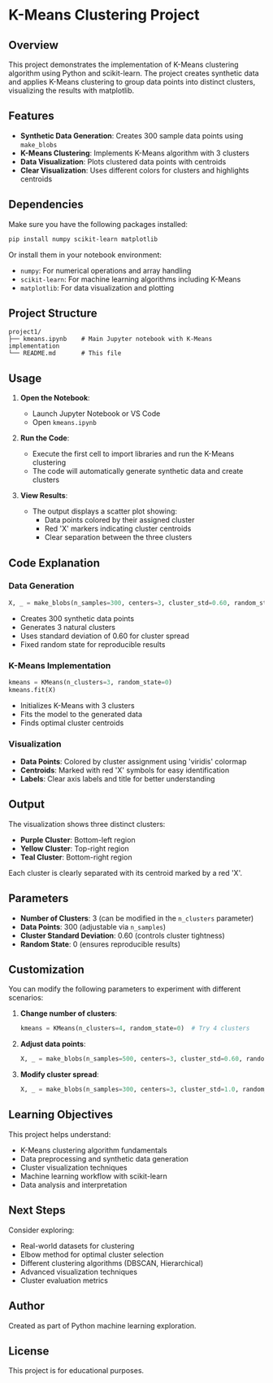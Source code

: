 # K-Means Clustering Project

## Overview
This project demonstrates the implementation of K-Means clustering algorithm using Python and scikit-learn. The project creates synthetic data and applies K-Means clustering to group data points into distinct clusters, visualizing the results with matplotlib.

## Features
- **Synthetic Data Generation**: Creates 300 sample data points using `make_blobs`
- **K-Means Clustering**: Implements K-Means algorithm with 3 clusters
- **Data Visualization**: Plots clustered data points with centroids
- **Clear Visualization**: Uses different colors for clusters and highlights centroids

## Dependencies
Make sure you have the following packages installed:

```bash
pip install numpy scikit-learn matplotlib
```

Or install them in your notebook environment:
- `numpy`: For numerical operations and array handling
- `scikit-learn`: For machine learning algorithms including K-Means
- `matplotlib`: For data visualization and plotting

## Project Structure
```
project1/
├── kmeans.ipynb    # Main Jupyter notebook with K-Means implementation
└── README.md       # This file
```

## Usage

1. **Open the Notebook**:
   - Launch Jupyter Notebook or VS Code
   - Open `kmeans.ipynb`

2. **Run the Code**:
   - Execute the first cell to import libraries and run the K-Means clustering
   - The code will automatically generate synthetic data and create clusters

3. **View Results**:
   - The output displays a scatter plot showing:
     - Data points colored by their assigned cluster
     - Red 'X' markers indicating cluster centroids
     - Clear separation between the three clusters

## Code Explanation

### Data Generation
```python
X, _ = make_blobs(n_samples=300, centers=3, cluster_std=0.60, random_state=0)
```
- Creates 300 synthetic data points
- Generates 3 natural clusters
- Uses standard deviation of 0.60 for cluster spread
- Fixed random state for reproducible results

### K-Means Implementation
```python
kmeans = KMeans(n_clusters=3, random_state=0)
kmeans.fit(X)
```
- Initializes K-Means with 3 clusters
- Fits the model to the generated data
- Finds optimal cluster centroids

### Visualization
- **Data Points**: Colored by cluster assignment using 'viridis' colormap
- **Centroids**: Marked with red 'X' symbols for easy identification
- **Labels**: Clear axis labels and title for better understanding

## Output
The visualization shows three distinct clusters:
- **Purple Cluster**: Bottom-left region
- **Yellow Cluster**: Top-right region  
- **Teal Cluster**: Bottom-right region

Each cluster is clearly separated with its centroid marked by a red 'X'.

## Parameters
- **Number of Clusters**: 3 (can be modified in the `n_clusters` parameter)
- **Data Points**: 300 (adjustable via `n_samples`)
- **Cluster Standard Deviation**: 0.60 (controls cluster tightness)
- **Random State**: 0 (ensures reproducible results)

## Customization
You can modify the following parameters to experiment with different scenarios:

1. **Change number of clusters**:
   ```python
   kmeans = KMeans(n_clusters=4, random_state=0)  # Try 4 clusters
   ```

2. **Adjust data points**:
   ```python
   X, _ = make_blobs(n_samples=500, centers=3, cluster_std=0.60, random_state=0)
   ```

3. **Modify cluster spread**:
   ```python
   X, _ = make_blobs(n_samples=300, centers=3, cluster_std=1.0, random_state=0)
   ```

## Learning Objectives
This project helps understand:
- K-Means clustering algorithm fundamentals
- Data preprocessing and synthetic data generation
- Cluster visualization techniques
- Machine learning workflow with scikit-learn
- Data analysis and interpretation

## Next Steps
Consider exploring:
- Real-world datasets for clustering
- Elbow method for optimal cluster selection
- Different clustering algorithms (DBSCAN, Hierarchical)
- Advanced visualization techniques
- Cluster evaluation metrics

## Author
Created as part of Python machine learning exploration.

## License
This project is for educational purposes.
